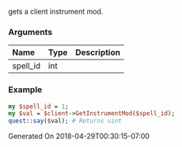 gets a client instrument mod.
### Arguments
**Name**|**Type**|**Description**
:---|:---|:---
spell_id|int|

### Example

```perl
my $spell_id = 1;
my $val = $client->GetInstrumentMod($spell_id);
quest::say($val); # Returns uint
```


Generated On 2018-04-29T00:30:15-07:00